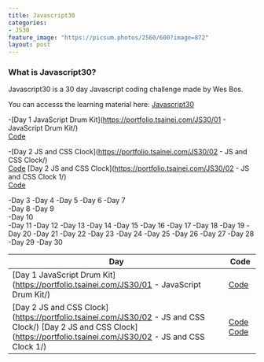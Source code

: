 ```yaml
---
title: Javascript30
categories:
- JS30
feature_image: "https://picsum.photos/2560/600?image=872"
layout: post
---
```


### What is Javascript30?

Javascript30 is a 30 day Javascript coding challenge made by Wes Bos.

You can accesss the learning material here: [Javascript30](https://javascript30.com/)

-[Day 1 JavaScript Drum Kit](https://portfolio.tsainei.com/JS30/01 - JavaScript Drum Kit/)  
[Code](https://github.com/tsainei/portfolio/tree/main/JS30/01%20-%20JavaScript%20Drum%20Kit)

-[Day 2 JS and CSS Clock](https://portfolio.tsainei.com/JS30/02 - JS and CSS Clock/)     
[Code](https://github.com/tsainei/portfolio/tree/main/JS30/02%20-%20JS%20and%20CSS%20Clock) 
[Day 2 JS and CSS Clock](https://portfolio.tsainei.com/JS30/02 - JS and CSS Clock 1/)  
[Code](https://github.com/tsainei/portfolio/tree/main/JS30/02%20-%20JS%20and%20CSS%20Clock%201)
 


-Day 3
-Day 4
-Day 5
-Day 6
-Day 7  
-Day 8
-Day 9  
-Day 10  
-Day 11
-Day 12
-Day 13
-Day 14
-Day 15
-Day 16
-Day 17
-Day 18
-Day 19
-Day 20
-Day 21
-Day 22
-Day 23
-Day 24
-Day 25
-Day 26
-Day 27
-Day 28
-Day 29
-Day 30


| **Day**                                                                                                                                                                       | **Code**                                                                                                                                                                                         |
|----------------------------------------------------------------------------------------------------------------------------------------------------------------------------|----------------------------------------------------------------------------------------------------------------------------------------------------------------------------------------------|
| [Day 1 JavaScript Drum Kit](https://portfolio.tsainei.com/JS30/01 - JavaScript Drum Kit/)                                                                                  | [Code](https://github.com/tsainei/portfolio/tree/main/JS30/01%20-%20JavaScript%20Drum%20Kit)                                                                                                 |
| [Day 2 JS and CSS Clock](https://portfolio.tsainei.com/JS30/02 - JS and CSS Clock/)  [Day 2 JS and CSS Clock](https://portfolio.tsainei.com/JS30/02 - JS and CSS Clock 1/) | [Code](https://github.com/tsainei/portfolio/tree/main/JS30/02%20-%20JS%20and%20CSS%20Clock)  [Code](https://github.com/tsainei/portfolio/tree/main/JS30/02%20-%20JS%20and%20CSS%20Clock%201) |